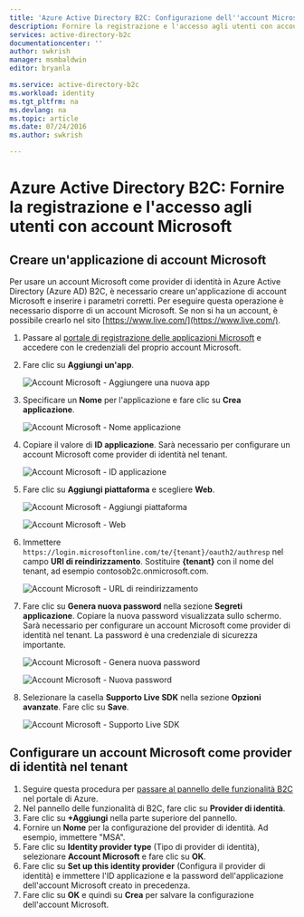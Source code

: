 ```yaml
---
title: 'Azure Active Directory B2C: Configurazione dell''account Microsoft | Microsoft Docs'
description: Fornire la registrazione e l'accesso agli utenti con account Microsoft nelle applicazioni protette da Azure Active Directory B2C
services: active-directory-b2c
documentationcenter: ''
author: swkrish
manager: msmbaldwin
editor: bryanla

ms.service: active-directory-b2c
ms.workload: identity
ms.tgt_pltfrm: na
ms.devlang: na
ms.topic: article
ms.date: 07/24/2016
ms.author: swkrish

---
```

# Azure Active Directory B2C: Fornire la registrazione e l'accesso agli utenti con account Microsoft
## Creare un'applicazione di account Microsoft
Per usare un account Microsoft come provider di identità in Azure Active Directory (Azure AD) B2C, è necessario creare un'applicazione di account Microsoft e inserire i parametri corretti. Per eseguire questa operazione è necessario disporre di un account Microsoft. Se non si ha un account, è possibile crearlo nel sito [https://www.live.com/](https://www.live.com/).

1. Passare al [portale di registrazione delle applicazioni Microsoft](https://apps.dev.microsoft.com) e accedere con le credenziali del proprio account Microsoft.
2. Fare clic su **Aggiungi un'app**.
   
    ![Account Microsoft - Aggiungere una nuova app](./media/active-directory-b2c-setup-msa-app/msa-add-new-app.png)
3. Specificare un **Nome** per l'applicazione e fare clic su **Crea applicazione**.
   
    ![Account Microsoft - Nome applicazione](./media/active-directory-b2c-setup-msa-app/msa-app-name.png)
4. Copiare il valore di **ID applicazione**. Sarà necessario per configurare un account Microsoft come provider di identità nel tenant.
   
    ![Account Microsoft - ID applicazione](./media/active-directory-b2c-setup-msa-app/msa-app-id.png)
5. Fare clic su **Aggiungi piattaforma** e scegliere **Web**.
   
    ![Account Microsoft - Aggiungi piattaforma](./media/active-directory-b2c-setup-msa-app/msa-add-platform.png)
   
    ![Account Microsoft - Web](./media/active-directory-b2c-setup-msa-app/msa-web.png)
6. Immettere `https://login.microsoftonline.com/te/{tenant}/oauth2/authresp` nel campo **URI di reindirizzamento**. Sostituire **{tenant}** con il nome del tenant, ad esempio contosob2c.onmicrosoft.com.
   
    ![Account Microsoft - URL di reindirizzamento](./media/active-directory-b2c-setup-msa-app/msa-redirect-url.png)
7. Fare clic su **Genera nuova password** nella sezione **Segreti applicazione**. Copiare la nuova password visualizzata sullo schermo. Sarà necessario per configurare un account Microsoft come provider di identità nel tenant. La password è una credenziale di sicurezza importante.
   
    ![Account Microsoft - Genera nuova password](./media/active-directory-b2c-setup-msa-app/msa-generate-new-password.png)
   
    ![Account Microsoft - Nuova password](./media/active-directory-b2c-setup-msa-app/msa-new-password.png)
8. Selezionare la casella **Supporto Live SDK** nella sezione **Opzioni avanzate**. Fare clic su **Save**.
   
    ![Account Microsoft - Supporto Live SDK](./media/active-directory-b2c-setup-msa-app/msa-live-sdk-support.png)

## Configurare un account Microsoft come provider di identità nel tenant
1. Seguire questa procedura per [passare al pannello delle funzionalità B2C](active-directory-b2c-app-registration.md#navigate-to-the-b2c-features-blade) nel portale di Azure.
2. Nel pannello delle funzionalità di B2C, fare clic su **Provider di identità**.
3. Fare clic su **+Aggiungi** nella parte superiore del pannello.
4. Fornire un **Nome** per la configurazione del provider di identità. Ad esempio, immettere "MSA".
5. Fare clic su **Identity provider type** (Tipo di provider di identità), selezionare **Account Microsoft** e fare clic su **OK**.
6. Fare clic su **Set up this identity provider** (Configura il provider di identità) e immettere l'ID applicazione e la password dell'applicazione dell'account Microsoft creato in precedenza.
7. Fare clic su **OK** e quindi su **Crea** per salvare la configurazione dell'account Microsoft.

<!---HONumber=AcomDC_0727_2016-->
